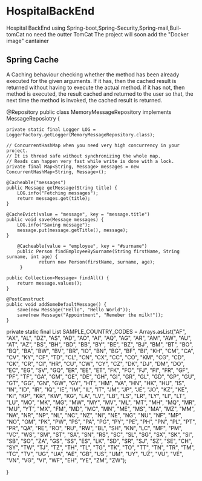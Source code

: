 # HospitalBackEnd
Hospital BackEnd using Spring-boot,Spring-Security,Spring-mail,Buil-tomCat no need the outter TomCat
The project will soon add the "Docker image" cantainer

## Spring Cache
A Caching behaviour checking whether the method has been already executed for the given arguments. If it has, then the cached result is returned without having to execute the actual method.
if it has not, then method is executed, the result cached and returned to the user so that, the next time the method is invoked, the cached result is returned.

@Repository
public class MemoryMessageRepository implements MessageReposiotry {
	
	private static final Logger LOG = LoggerFactory.getLogger(MemoryMessageRepository.class);
	
	// ConcurrentHashMap when you need very high concurrency in your project.
	// It is thread safe without synchronizing the whole map.
	// Reads can happen very fast while write is done with a lock.
	private final Map<String, Message> messages = new ConcurrentHashMap<String, Message>();
	
	@Cacheable("messages")
	public Message getMessage(String title) {
		LOG.info("Fetching messages");
		return messages.get(title);
	}
	
	@CacheEvict(value = "message", key = "message.title")
	public void save(Message messages) {
		LOG.info("Saving message");
		message.put(message.getTitle(), message);
	}
        
        @Cacheable(value = "employee", key = "#surname")
        public Person findEmployeeBySurname(String firstName, String surname, int age) {
                return new Person(firstName, surname, age);
         }
	
	public Collection<Message> findAll() {
		return message.values();
	}
	
	@PostConstruct
	public void addSomeDefaultMessage() {
		save(new Message("Hello", "Hello World"));
		save(new Message("Appointment", "Remeber the milk!"));
	}
  
  private static final List<String> SAMPLE_COUNTRY_CODES = Arrays.asList("AF", "AX",
			"AL", "DZ", "AS", "AD", "AO", "AI", "AQ", "AG", "AR", "AM", "AW", "AU", "AT",
			"AZ", "BS", "BH", "BD", "BB", "BY", "BE", "BZ", "BJ", "BM", "BT", "BO", "BQ",
			"BA", "BW", "BV", "BR", "IO", "BN", "BG", "BF", "BI", "KH", "CM", "CA", "CV",
			"KY", "CF", "TD", "CL", "CN", "CX", "CC", "CO", "KM", "CG", "CD", "CK", "CR",
			"CI", "HR", "CU", "CW", "CY", "CZ", "DK", "DJ", "DM", "DO", "EC", "EG", "SV",
			"GQ", "ER", "EE", "ET", "FK", "FO", "FJ", "FI", "FR", "GF", "PF", "TF", "GA",
			"GM", "GE", "DE", "GH", "GI", "GR", "GL", "GD", "GP", "GU", "GT", "GG", "GN",
			"GW", "GY", "HT", "HM", "VA", "HN", "HK", "HU", "IS", "IN", "ID", "IR", "IQ",
			"IE", "IM", "IL", "IT", "JM", "JP", "JE", "JO", "KZ", "KE", "KI", "KP", "KR",
			"KW", "KG", "LA", "LV", "LB", "LS", "LR", "LY", "LI", "LT", "LU", "MO", "MK",
			"MG", "MW", "MY", "MV", "ML", "MT", "MH", "MQ", "MR", "MU", "YT", "MX", "FM",
			"MD", "MC", "MN", "ME", "MS", "MA", "MZ", "MM", "NA", "NR", "NP", "NL", "NC",
			"NZ", "NI", "NE", "NG", "NU", "NF", "MP", "NO", "OM", "PK", "PW", "PS", "PA",
			"PG", "PY", "PE", "PH", "PN", "PL", "PT", "PR", "QA", "RE", "RO", "RU", "RW",
			"BL", "SH", "KN", "LC", "MF", "PM", "VC", "WS", "SM", "ST", "SA", "SN", "RS",
			"SC", "SL", "SG", "SX", "SK", "SI", "SB", "SO", "ZA", "GS", "SS", "ES", "LK",
			"SD", "SR", "SJ", "SZ", "SE", "CH", "SY", "TW", "TJ", "TZ", "TH", "TL", "TG",
			"TK", "TO", "TT", "TN", "TR", "TM", "TC", "TV", "UG", "UA", "AE", "GB", "US",
			"UM", "UY", "UZ", "VU", "VE", "VN", "VG", "VI", "WF", "EH", "YE", "ZM", "ZW");

	
}

